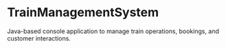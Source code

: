 # TrainManagementSystem
Java-based console application to manage train operations, bookings, and customer interactions.
